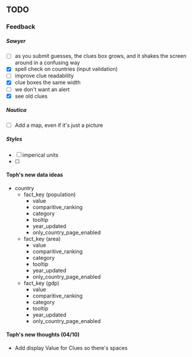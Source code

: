 ## TODO

### Feedback

##### Sawyer

- [ ] as you submit guesses, the clues box grows, and it shakes the screen around in a confusing way
- [x] spell check on countries (input validation)
- [ ] improve clue readability
- [x] clue boxes the same width
- [ ] we don't want an alert
- [x] see old clues

##### Nautica

- [ ] Add a map, even if it's just a picture

##### Styles

- [ ] imperical units
- [ ]

#### Toph's new data ideas

- country
  - fact_key (population)
    - value
    - comparitive_ranking
    - category
    - tooltip
    - year_updated
    - only_country_page_enabled
  - fact_key (area)
    - value
    - comparitive_ranking
    - category
    - tooltip
    - year_updated
    - only_country_page_enabled
  - fact_key (gdp)
    - value
    - comparitive_ranking
    - category
    - tooltip
    - year_updated
    - only_country_page_enabled

#### Toph's new thoughts (04/10)
  - Add display Value for Clues so there's spaces